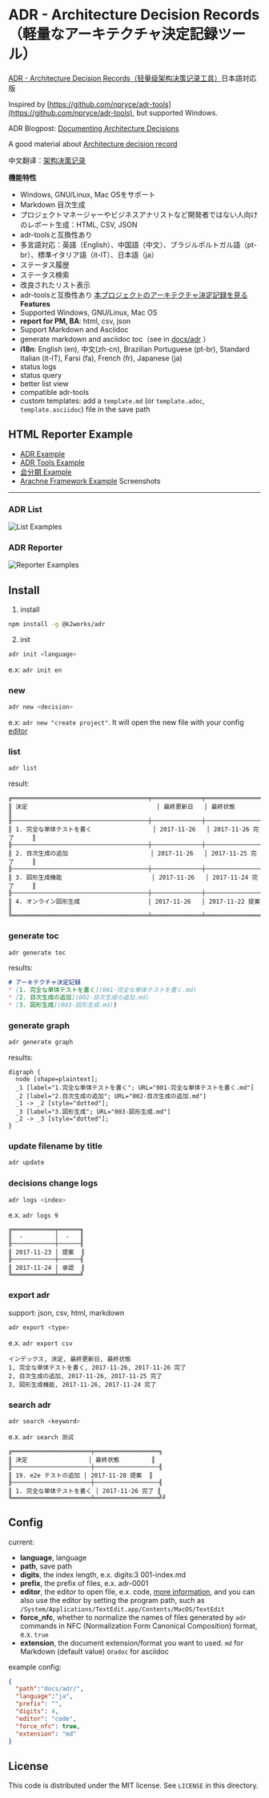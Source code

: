 ADR - Architecture Decision Records（軽量なアーキテクチャ決定記録ツール）
===

[ADR - Architecture Decision Records（轻量级架构决策记录工具）](https://github.com/phodal/adr)日本語対応版

Inspired by [https://github.com/npryce/adr-tools](https://github.com/npryce/adr-tools), but supported Windows.

ADR Blogpost: [Documenting Architecture Decisions](http://thinkrelevance.com/blog/2011/11/15/documenting-architecture-decisions)

A good material about [Architecture decision record](https://github.com/joelparkerhenderson/architecture_decision_record)

中文翻译：[架构决策记录](https://www.phodal.com/blog/documenting-architecture-decisions/)


**機能特性**
- Windows, GNU/Linux, Mac OSをサポート
- Markdown 目次生成
- プロジェクトマネージャーやビジネスアナリストなど開発者ではない人向けのレポート生成：HTML, CSV, JSON
- adr-toolsと互換性あり
- 多言語対応：英語（English）、中国語（中文）、ブラジルポルトガル語（pt-br）、標準イタリア語（it-IT）、日本語（ja）
- ステータス履歴
- ステータス検索
- 改良されたリスト表示
- adr-toolsと互換性あり
  [本プロジェクトのアーキテクチャ決定記録を見る](/docs/adr)
  **Features**
- Supported Windows, GNU/Linux, Mac OS
- **report for PM, BA**: html, csv, json
- Support Markdown and Asciidoc
- generate markdown and asciidoc toc（see in [docs/adr](/docs/adr) ）
- **i18n**: English (en), 中文(zh-cn), Brazilian Portuguese (pt-br), Standard Italian (it-IT), Farsi (fa), French (fr), Japanese (ja)
- status logs
- status query
- better list view
- compatible adr-tools
- custom templates: add a `template.md` (or `template.adoc`, `template.asciidoc`) file in the save path
## HTML Reporter Example
- [ADR Example](https://phodal.github.io/adr/examples/export-1.html)
- [ADR Tools Example](https://phodal.github.io/adr/examples/export-3.html)
- [会分期 Example](https://phodal.github.io/adr/examples/export-2.html)
- [Arachne Framework Example](https://phodal.github.io/adr/examples/export-4.html)
  Screenshots
---
### ADR List
![List Examples](docs/list-example.png)
### ADR Reporter
![Reporter Examples](docs/reporter-example.png)
## Install
1. install
```bash
npm install -g @k2works/adr
```
2. init
```bash
adr init <language>
```
e.x: ``adr init en``
### new
```bash
adr new <decision>
```
e.x: ``adr new "create project"``. It will open the new file with your config [editor](#config)
### list
```bash
adr list
```
result:

```
╔══════════════════════════════════════╤══════════════╤═══════════════════╗
║ 決定                                    │ 最終更新日   │ 最終状態            ║
╟──────────────────────────────────────┼──────────────┼───────────────────╢
║ 1. 完全な単体テストを書く                 │ 2017-11-26   │ 2017-11-26 完了     ║
╟──────────────────────────────────────┼──────────────┼───────────────────╢
║ 2. 目次生成の追加                       │ 2017-11-26   │ 2017-11-25 完了     ║
╟──────────────────────────────────────┼──────────────┼───────────────────╢
║ 3. 図形生成機能                         │ 2017-11-26   │ 2017-11-24 完了     ║
╟──────────────────────────────────────┼──────────────┼───────────────────╢
║ 4. オンライン図形生成                   │ 2017-11-26   │ 2017-11-22 提案     ║
╚══════════════════════════════════════╧══════════════╧═══════════════════╝╝
```

### generate toc

```bash
adr generate toc
```

results:

```markdown
# アーキテクチャ決定記録
* [1. 完全な単体テストを書く](001-完全な単体テストを書く.md)
* [2. 目次生成の追加](002-目次生成の追加.md)
* [3. 図形生成](003-図形生成.md))
```

### generate graph

```sh
adr generate graph
```

results:

```
digraph {
  node [shape=plaintext];
  _1 [label="1.完全な単体テストを書く"; URL="001-完全な単体テストを書く.md"]
  _2 [label="2.目次生成の追加"; URL="002-目次生成の追加.md"]
  _1 -> _2 [style="dotted"];
  _3 [label="3.図形生成"; URL="003-図形生成.md"]
  _2 -> _3 [style="dotted"];
}
```

### update filename by title

```bash
adr update
```

### decisions change logs

```bash
adr logs <index>
```

e.x. ``adr logs 9``

```
╔════════════╤══════╗
║  -         │  -   ║
╟────────────┼──────╢
║ 2017-11-23 │ 提案  ║
╟────────────┼──────╢
║ 2017-11-24 │ 承認  ║
╚════════════╧══════╝
```

### export adr

support: json, csv, html, markdown

```bash
adr export <type>
```

e.x. ``adr export csv``

```
インデックス, 決定, 最終更新日, 最終状態
1, 完全な単体テストを書く, 2017-11-26, 2017-11-26 完了
2, 目次生成の追加, 2017-11-26, 2017-11-25 完了
3, 図形生成機能, 2017-11-26, 2017-11-24 完了
```

### search adr

```bash
adr search <keyword>
```

e.x. ``adr search 测试``

```
╔══════════════════════╤══════════════════╗
║ 決定                 │ 最終状態         ║
╟──────────────────────┼──────────────────╢
║ 19. e2e テストの追加 │ 2017-11-28 提案  ║
╟──────────────────────┼──────────────────╢
║ 1. 完全な単体テストを書く │ 2017-11-26 完了 ║
╚══════════════════════╧══════════════════╝╝
```

Config
---

current:

- **language**, language
- **path**, save path
- **digits**, the index length, e.x. digits:3 001-index.md
- **prefix**, the prefix of files, e.x. adr-0001
- **editor**, the editor to open file, e.x. code, [more information](https://github.com/lahmatiy/open-in-editor#editor), and you can also use the editor by setting the program path, such as `/System/Applications/TextEdit.app/Contents/MacOS/TextEdit`
- **force_nfc**, whether to normalize the names of files generated by `adr` commands in NFC (Normalization Form Canonical Composition) format, e.x. `true`
- **extension**, the document extension/format you want to used. `md` for Markdown (default value) or`adoc` for asciidoc

example config:

```json
{
  "path":"docs/adr/",
  "language":"ja",
  "prefix": "",
  "digits": 4,
  "editor": "code",
  "force_nfc": true,
  "extension": "md"
}
```

License
---


This code is distributed under the MIT license. See `LICENSE` in this directory.
